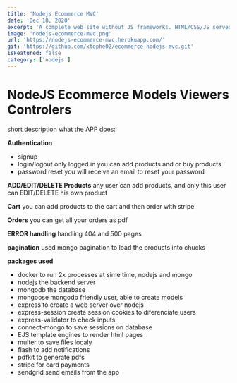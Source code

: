 ```yaml
---
title: 'Nodejs Ecommerce MVC'
date: 'Dec 18, 2020'
excerpt: 'A complete web site without JS frameworks. HTML/CSS/JS served by the backend that follows the MVC (Model, Views, Controllers) architecture.'
image: 'nodejs-ecommerce-mvc.png'
url: 'https://nodejs-ecommerce-mvc.herokuapp.com/'
git: 'https://github.com/xtophe02/ecommerce-nodejs-mvc.git'
isFeatured: false
category: ['nodejs']
---
```


# NodeJS Ecommerce Models Viewers Controlers

short description what the APP does:

**Authentication**

- signup
- login/logout
  only logged in you can add products and or buy products
- password reset
  you will receive an email to reset your password

**ADD/EDIT/DELETE Products**
any user can add products, and only this user can EDIT/DELETE his own product

**Cart**
you can add products to the cart and then order with stripe

**Orders**
you can get all your orders as pdf

**ERROR handling**
handling 404 and 500 pages

**pagination**
used mongo pagination to load the products into chucks

**packages used**

- docker
  to run 2x processes at sime time, nodejs and mongo
- nodejs
  the backend server
- mongodb
  the database
- mongoose
  mongodb friendly user, able to create models
- express
  to create a web server over nodejs
- express-session
  create session cookies to diferenciate users
- express-validator
  to check inputs
- connect-mongo
  to save sessions on database
- EJS
  template engines to render html pages
- multer
  to save files localy
- flash
  to add notifications
- pdfkit
  to generate pdfs
- stripe
  for card payments
- sendgrid
  send emails from the app
